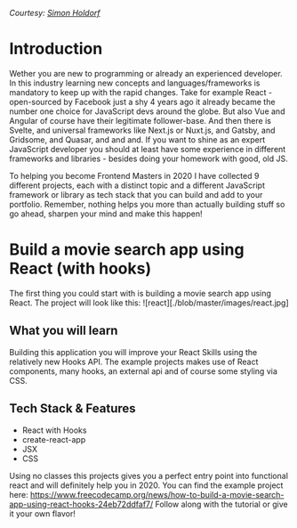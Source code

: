 _Courtesy: [Simon Holdorf](https://dev.to/simonholdorf)_

# Introduction

Wether you are new to programming or already an experienced developer. In this industry learning new concepts and languages/frameworks is
mandatory to keep up with the rapid changes. Take for example React - open-sourced by Facebook just a shy 4 years ago it already became the number one choice for JavaScript devs around the globe. But also Vue and Angular of course have their legitimate follower-base. And then there is Svelte, and universal frameworks like Next.js or Nuxt.js, and Gatsby, and Gridsome, and Quasar, and and and. If you want to shine as an expert JavaScript developer you should at least have some experience in different frameworks and libraries - besides doing your homework with good, old JS.

To helping you become Frontend Masters in 2020 I have collected 9 different projects, each with a distinct topic and a different JavaScript framework or library as tech stack that you can build and add to your portfolio. Remember, nothing helps you more than actually building stuff so go ahead, sharpen your mind and make this happen!

# Build a movie search app using React (with hooks)

The first thing you could start with is building a movie search app using React. The project will look like this:
![react][./blob/master/images/react.jpg]

## What you will learn

Building this application you will improve your React Skills using the relatively new Hooks API. The example projects makes use of React components, many hooks, an external api and of course some styling via CSS.

## Tech Stack & Features

- React with Hooks
- create-react-app
- JSX
- CSS

Using no classes this projects gives you a perfect entry point into functional react and will definitely help you in 2020. You can find the example project here: https://www.freecodecamp.org/news/how-to-build-a-movie-search-app-using-react-hooks-24eb72ddfaf7/
Follow along with the tutorial or give it your own flavor!
